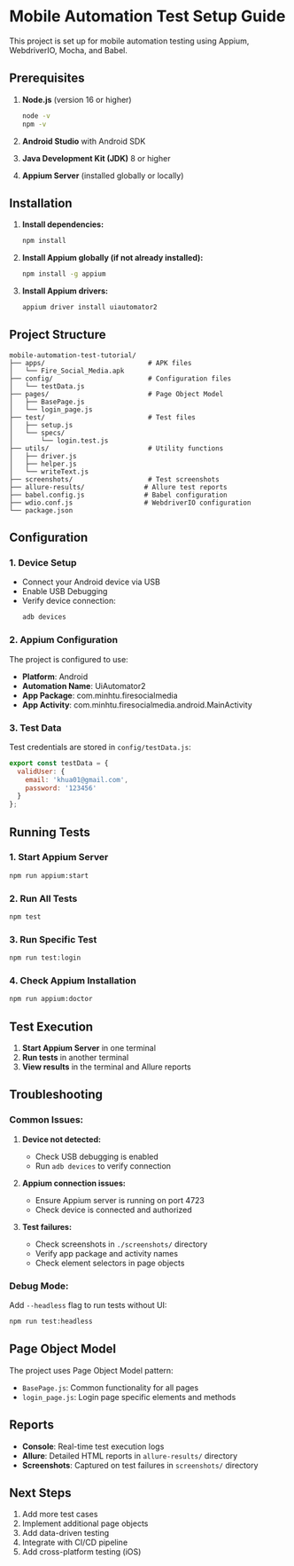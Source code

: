 # Mobile Automation Test Setup Guide

This project is set up for mobile automation testing using Appium, WebdriverIO, Mocha, and Babel.

## Prerequisites

1. **Node.js** (version 16 or higher)
   ```bash
   node -v
   npm -v
   ```

2. **Android Studio** with Android SDK
3. **Java Development Kit (JDK)** 8 or higher
4. **Appium Server** (installed globally or locally)

## Installation

1. **Install dependencies:**
   ```bash
   npm install
   ```

2. **Install Appium globally (if not already installed):**
   ```bash
   npm install -g appium
   ```

3. **Install Appium drivers:**
   ```bash
   appium driver install uiautomator2
   ```

## Project Structure

```
mobile-automation-test-tutorial/
├── apps/                          # APK files
│   └── Fire_Social_Media.apk
├── config/                        # Configuration files
│   └── testData.js
├── pages/                         # Page Object Model
│   ├── BasePage.js
│   └── login_page.js
├── test/                          # Test files
│   ├── setup.js
│   └── specs/
│       └── login.test.js
├── utils/                         # Utility functions
│   ├── driver.js
│   ├── helper.js
│   └── writeText.js
├── screenshots/                   # Test screenshots
├── allure-results/               # Allure test reports
├── babel.config.js               # Babel configuration
├── wdio.conf.js                  # WebdriverIO configuration
└── package.json
```

## Configuration

### 1. Device Setup
- Connect your Android device via USB
- Enable USB Debugging
- Verify device connection:
  ```bash
  adb devices
  ```

### 2. Appium Configuration
The project is configured to use:
- **Platform**: Android
- **Automation Name**: UiAutomator2
- **App Package**: com.minhtu.firesocialmedia
- **App Activity**: com.minhtu.firesocialmedia.android.MainActivity

### 3. Test Data
Test credentials are stored in `config/testData.js`:
```javascript
export const testData = {
  validUser: {
    email: 'khua01@gmail.com',
    password: '123456'
  }
};
```

## Running Tests

### 1. Start Appium Server
```bash
npm run appium:start
```

### 2. Run All Tests
```bash
npm test
```

### 3. Run Specific Test
```bash
npm run test:login
```

### 4. Check Appium Installation
```bash
npm run appium:doctor
```

## Test Execution

1. **Start Appium Server** in one terminal
2. **Run tests** in another terminal
3. **View results** in the terminal and Allure reports

## Troubleshooting

### Common Issues:

1. **Device not detected:**
   - Check USB debugging is enabled
   - Run `adb devices` to verify connection

2. **Appium connection issues:**
   - Ensure Appium server is running on port 4723
   - Check device is connected and authorized

3. **Test failures:**
   - Check screenshots in `./screenshots/` directory
   - Verify app package and activity names
   - Check element selectors in page objects

### Debug Mode:
Add `--headless` flag to run tests without UI:
```bash
npm run test:headless
```

## Page Object Model

The project uses Page Object Model pattern:
- `BasePage.js`: Common functionality for all pages
- `login_page.js`: Login page specific elements and methods

## Reports

- **Console**: Real-time test execution logs
- **Allure**: Detailed HTML reports in `allure-results/` directory
- **Screenshots**: Captured on test failures in `screenshots/` directory

## Next Steps

1. Add more test cases
2. Implement additional page objects
3. Add data-driven testing
4. Integrate with CI/CD pipeline
5. Add cross-platform testing (iOS)
